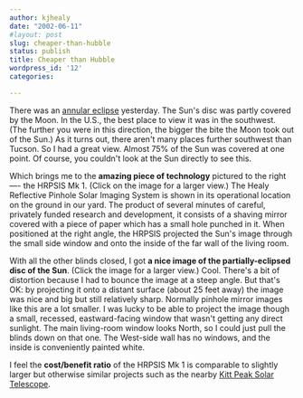 ```yaml
---
author: kjhealy
date: "2002-06-11"
#layout: post
slug: cheaper-than-hubble
status: publish
title: Cheaper than Hubble
wordpress_id: '12'
categories:

---
```


There was an [annular eclipse](http://story.news.yahoo.com/news?tmpl=story&u=/space/20020607/sc_space/viewer_s_guide_to_the_june_10_solar_eclipse) yesterday. The Sun's disc was partly covered by the Moon. In the U.S., the best place to view it was in the southwest. (The further you were in this direction, the bigger the bite the Moon took out of the Sun.) As it turns out, there aren't many places further southwest than Tucson. So I had a great view. Almost 75% of the Sun was covered at one point. Of course, you couldn't look at the Sun directly to see this.

Which brings me to the **amazing piece of technology** pictured to the right—- the HRPSIS Mk 1. (Click on the image for a larger view.) The Healy Reflective Pinhole Solar Imaging System is shown in its operational location on the ground in our yard. The product of several minutes of careful, privately funded research and development, it consists of a shaving mirror covered with a piece of paper which has a small hole punched in it. When positioned at the right angle, the HRPSIS projected the Sun's image through the small side window and onto the inside of the far wall of the living room.


With all the other blinds closed, I got **a nice image of the partially-eclipsed disc of the Sun**. (Click the image for a larger view.)
 Cool. There's a bit of distortion because I had to bounce the image at a steep angle. But that's OK: by projecting it onto a distant surface (about 25 feet away) the image was nice and big but still relatively sharp. Normally pinhole mirror images like this are a lot smaller. I was lucky to be able to project the image though a small, recessed, eastward-facing window that wasn't getting any direct sunlight. The main living-room window looks North, so I could just pull the blinds down on that one. The West-side wall has no windows, and the inside is conveniently painted white.

I feel the **cost/benefit ratio** of the HRPSIS Mk 1 is comparable to slightly larger but otherwise similar projects such as the nearby [Kitt Peak Solar Telescope](http://fiachra.soc.arizona.edu/images/photos/first-month/images/20010903-set1_9_1024x768.JPG).

